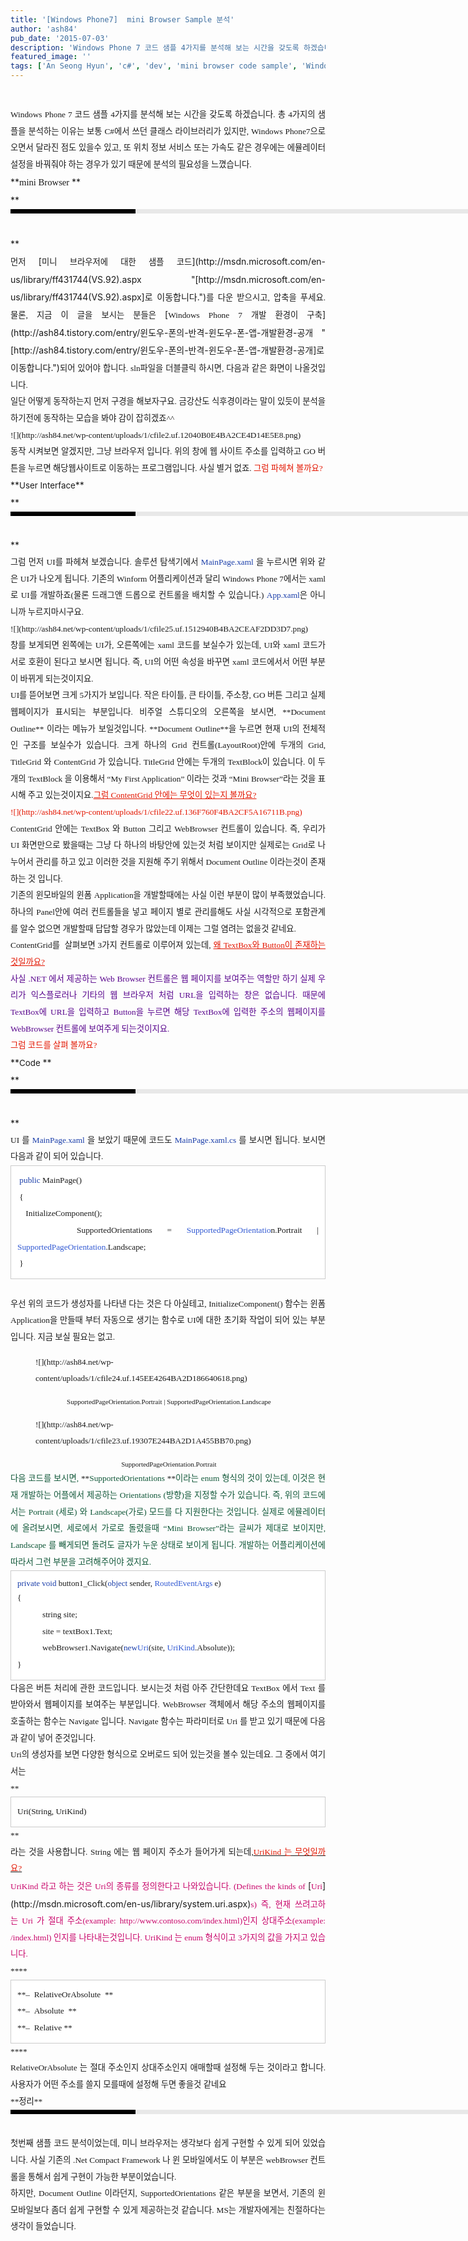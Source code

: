 ```yaml
---
title: '[Windows Phone7]  mini Browser Sample 분석'
author: 'ash84'
pub_date: '2015-07-03'
description: 'Windows Phone 7 코드 샘플 4가지를 분석해 보는 시간을 갖도록 하겠습니다. 총 4가지의 샘플을 분석하는'
featured_image: ''
tags: ['An Seong Hyun', 'c#', 'dev', 'mini browser code sample', 'Windows Phone 7', '미니브라우저 코드샘플 분석', '안성현', '윈도우 폰7 개발', '윈도우폰']
---
```



<div style="text-align: justify; line-height: 2; ">  </div><div style="text-align: justify; line-height: 2; "></div><div style="text-align: justify; line-height: 2; "><span style="font-size: 10pt; "><span style="font-family: Dotum; ">Windows Phone 7 코드 샘플 4가지를 분석해 보는 시간을 갖도록 하겠습니다. 총 4가지의 샘플을 분석하는 이유는 보통 C#에서 쓰던 클래스 라이브러리가 있지만, Windows Phone7으로 오면서 달라진 점도 있을수 있고, 또 위치 정보 서비스 또는 가속도 같은 경우에는 에뮬레이터 설정을 바꿔줘야 하는 경우가 있기 때문에 분석의 필요성을 느꼈습니다. </span></span></div><div style="text-align: justify; line-height: 2; "></div><div style="text-align: justify; line-height: 2; ">**<span style="font-size: 10pt; "><span style="font-family: Dotum; "><span style="font-size: 11pt; ">mini Browser </span></span></span>**</div><div style="text-align: justify; line-height: 2; ">**<span style="font-size: 10pt; "><span style="font-family: Dotum; "><span style="font-size: 11pt; "><div><div style="BORDER-LEFT: #000000 200px solid; PADDING-BOTTOM: 3px; BACKGROUND-COLOR: #e8e8e8; PADDING-LEFT: 6px; WIDTH: 690px; PADDING-RIGHT: 6px; FONT: bold 1pt/1 나눔고딕, Sans-serif; MARGIN-BOTTOM: 10px; HEIGHT: 1px; COLOR: #fff; PADDING-TOP: 3px"><span style="FONT-SIZE: 11pt"><span style="FONT-SIZE: 10pt"><span style="FONT-SIZE: 11pt"><span style="FONT-SIZE: 10pt"><span style="FONT-SIZE: 10pt"><span style="FONT-FAMILY: Batang"><span style="FONT-SIZE: 11pt"><span style="FONT-SIZE: 1pt"></span></span></span></span></span></span></span></span></div><div style="LINE-HEIGHT: 1.7"><span style="FONT-FAMILY: Dotum"><font color="#474747">﻿</font><span style="FONT-SIZE: 10pt"><font color="#474747">﻿</font><span style="FONT-FAMILY: Dotum"><font color="#474747">﻿</font><span style="FONT-SIZE: 10pt"><font color="#474747">﻿ </font></span></span></span></span></div></div></span></span></span>**</div><div style="text-align: justify; line-height: 2; "><span style="font-size: 10pt; "><span style="font-family: Dotum; ">먼저 </span></span>[<span style="font-size: 10pt; "><span style="font-family: Dotum; ">미니 브라우저에 대한 샘플 코드</span></span>](http://msdn.microsoft.com/en-us/library/ff431744(VS.92).aspx "[http://msdn.microsoft.com/en-us/library/ff431744(VS.92).aspx]로 이동합니다.")<span style="font-size: 10pt; "><span style="font-family: Dotum; ">를 다운 받으시고, 압축을 푸세요. 물론, 지금 이 글을 보시는 분들은 </span></span>[<span style="font-size: 10pt; "><span style="font-family: Dotum; ">Windows Phone 7 개발 환경이 구축</span></span>](http://ash84.tistory.com/entry/윈도우-폰의-반격-윈도우-폰-앱-개발환경-공개 "[http://ash84.tistory.com/entry/윈도우-폰의-반격-윈도우-폰-앱-개발환경-공개]로 이동합니다.")<span style="font-size: 10pt; "><span style="font-family: Dotum; ">되어 있어야 합니다. sln파일을 더블클릭 하시면, 다음과 같은 화면이 나올것입니다. </span></span></div><div style="text-align: justify; line-height: 2; "><span style="font-size: 10pt; "><span style="font-family: Dotum; ">  
</span></span></div><div style="text-align: justify; line-height: 2; "><span style="font-size: 10pt; "><span style="font-family: Dotum; ">일단 어떻게 동작하는지 먼저 구경을 해보자구요. 금강산도 식후경이라는 말이 있듯이 분석을 하기전에 동작하는 모습을 봐야 감이 잡히겠죠^^</span></span></div><div style="text-align: justify; line-height: 2; "><span style="font-size: 10pt; "><span style="font-family: Dotum; ">  
</span></span></div><div style="text-align: justify; line-height: 2; "><span style="font-size: 10pt; "><span style="font-family: Dotum; ">![](http://ash84.net/wp-content/uploads/1/cfile2.uf.12040B0E4BA2CE4D14E5E8.png)  
</span></span></div><div style="text-align: justify; line-height: 2; "></div><div style="text-align: justify; line-height: 2; "><span style="font-size: 10pt; "><span style="font-family: Dotum; ">동작 시켜보면 알겠지만, 그냥 브라우저 입니다. 위의 창에 웹 사이트 주소를 입력하고 GO 버튼을 누르면 해당웹사이트로 이동하는 프로그램입니다. 사실 별거 없죠. <font class="Apple-style-span" color="#E31600">그럼 파헤쳐 볼까요?</font></span></span></div><div style="text-align: justify; line-height: 2; "></div><div style="text-align: justify; line-height: 2; "></div><div style="text-align: justify; line-height: 2; ">**<span style="font-size: 10pt; ">User Interface</span>**</div><div style="text-align: justify; line-height: 2; ">**<span style="font-size: 10pt; "><div><div style="BORDER-LEFT: #000000 200px solid; PADDING-BOTTOM: 3px; BACKGROUND-COLOR: #e8e8e8; PADDING-LEFT: 6px; WIDTH: 690px; PADDING-RIGHT: 6px; FONT: bold 1pt/1 나눔고딕, Sans-serif; MARGIN-BOTTOM: 10px; HEIGHT: 1px; COLOR: #fff; PADDING-TOP: 3px"><span style="FONT-SIZE: 11pt"><span style="FONT-SIZE: 10pt"><span style="FONT-SIZE: 11pt"><span style="FONT-SIZE: 10pt"><span style="FONT-SIZE: 10pt"><span style="FONT-FAMILY: Batang"><span style="FONT-SIZE: 11pt"><span style="FONT-SIZE: 1pt"></span></span></span></span></span></span></span></span></div><div style="LINE-HEIGHT: 1.7"><span style="FONT-FAMILY: Dotum"><font color="#474747">﻿</font><span style="FONT-SIZE: 10pt"><font color="#474747">﻿</font><span style="FONT-FAMILY: Dotum"><font color="#474747">﻿</font><span style="FONT-SIZE: 10pt"><font color="#474747">﻿  </font></span></span></span></span></div></div></span>**</div><div style="text-align: justify; line-height: 2; "><span style="font-size: 10pt; "><span style="font-family: Dotum; ">그럼 먼저 UI를 파헤쳐 보겠습니다. 솔루션 탐색기에서 <font class="Apple-style-span" color="#193DA9">MainPage.xaml</font> 을 누르시면 위와 같은 UI가 나오게 됩니다. 기존의 Winform 어플리케이션과 달리 Windows Phone 7에서는 xaml로 UI를 개발하죠(물론 드래그앤 드롭으로 컨트롤을 배치할 수 있습니다.) <font class="Apple-style-span" color="#193DA9">App.xaml</font>은 아니니까 누르지마시구요. </span></span></div><div style="text-align: justify; line-height: 2; "><span style="font-size: 10pt; "><span style="font-family: Dotum; ">  
</span></span></div><div style="text-align: justify; line-height: 2; "><span style="font-size: 10pt; "><span style="font-family: Dotum; ">  
</span></span></div><div style="text-align: justify; line-height: 2; "><span style="font-size: 10pt; "><span style="font-family: Dotum; ">![](http://ash84.net/wp-content/uploads/1/cfile25.uf.1512940B4BA2CEAF2DD3D7.png)  
</span></span></div><div style="text-align: justify; line-height: 2; "></div><div style="text-align: justify; line-height: 2; "><span style="font-size: 10pt; "><span style="font-family: Dotum; ">창를 보게되면 왼쪽에는 UI가, 오른쪽에는 xaml 코드를 보실수가 있는데, UI와 xaml 코드가 서로 호환이 된다고 보시면 됩니다. 즉, UI의 어떤 속성을 바꾸면 xaml 코드에서서 어떤 부분이 바뀌게 되는것이지요. </span></span></div><div style="text-align: justify; line-height: 2; "></div><div style="text-align: justify; line-height: 2; "><span style="font-size: 10pt; "><span style="font-family: Dotum; ">UI를 뜯어보면 크게 5가지가 보입니다. 작은 타이틀, 큰 타이틀, 주소창, GO 버튼 그리고 실제 웹페이지가 표시되는 부분입니다. 비주얼 스튜디오의 오른쪽을 보시면, **Document Outline** 이라는 메뉴가 보일것입니다. **Document Outline**을 누르면 현재 UI의 전체적인 구조를 보실수가 있습니다. 크게 하나의 Grid 컨트롤(LayoutRoot)안에 두개의 Grid, TitleGrid 와 ContentGrid 가 있습니다. TitleGrid 안에는 두개의 TextBlock이 있습니다. 이 두개의 TextBlock 을 이용해서 “My First Application” 이라는 것과 “Mini Browser”라는 것을 표시해 주고 있는것이지요.<font class="Apple-style-span" color="#E31600"><u>그럼 ContentGrid 안에는 무엇이 있는지 볼까요?</u></font></span></span></div><div style="text-align: justify; line-height: 2; "><span style="font-size: 10pt; "><span style="font-family: Dotum; "><font class="Apple-style-span" color="#E31600">  
</font></span></span></div><div style="text-align: justify; line-height: 2; "><span style="font-size: 10pt; "><span style="font-family: Dotum; "><font class="Apple-style-span" color="#E31600">![](http://ash84.net/wp-content/uploads/1/cfile22.uf.136F760F4BA2CF5A16711B.png)  
</font></span></span></div><div style="text-align: justify; line-height: 2; "></div><div style="text-align: justify; line-height: 2; "><span style="font-size: 10pt; "><span style="font-family: Dotum; ">ContentGrid 안에는 TextBox 와 Button 그리고 WebBrowser 컨트롤이 있습니다. 즉, 우리가 UI 화면만으로 봤을때는 그냥 다 하나의 바탕안에 있는것 처럼 보이지만 실제로는 Grid로 나누어서 관리를 하고 있고 이러한 것을 지원해 주기 위해서 Document Outline 이라는것이 존재하는 것 입니다. </span></span></div><div style="text-align: justify; line-height: 2; "></div><div style="text-align: justify; line-height: 2; "><span style="font-size: 10pt; "><span style="font-family: Dotum; ">기존의 윈모바일의 윈폼 Application을 개발할때에는 사실 이런 부분이 많이 부족했었습니다. 하나의 Panel안에 여러 컨트롤들을 넣고 페이지 별로 관리를해도 사실 시각적으로 포함관계를 알수 없으면 개발할때 답답할 경우가 많았는데 이제는 그럴 염려는 없을것 같네요. </span></span></div><div style="text-align: justify; line-height: 2; "></div><div style="text-align: justify; line-height: 2; "><span style="font-size: 10pt; "><span style="font-family: Dotum; ">ContentGrid를  살펴보면 3가지 컨트롤로 이루어져 있는데, <font class="Apple-style-span" color="#E31600"><u>왜 TextBox와 Button이 존재하는 것일까요?</u></font></span></span></div><div style="text-align: justify; line-height: 2; "></div><div style="text-align: justify; line-height: 2; "><span style="font-size: 10pt; "><span style="font-family: Dotum; "><font class="Apple-style-span" color="#57048C">사실 .NET 에서 제공하는 Web Browser 컨트롤은 웹 페이지를 보여주는 역할만 하기 실제 우리가 익스플로러나 기타의 웹 브라우저 처럼 URL을 입력하는 창은 없습니다. 때문에 TextBox에 URL을 입력하고 Button을 누르면 해당 TextBox에 입력한 주소의 웹페이지를 WebBrowser 컨트롤에 보여주게 되는것이지요. </font></span></span></div><div style="text-align: justify; line-height: 2; "></div><div style="text-align: justify; line-height: 2; "><span style="font-size: 10pt; "><span style="font-family: Dotum; "><font class="Apple-style-span" color="#E31600">그럼 코드를 살펴 볼까요?</font></span></span></div><div style="text-align: justify; line-height: 2; "></div><div style="text-align: justify; line-height: 2; "></div><div style="text-align: justify; line-height: 2; ">**<span style="font-size: 10pt; ">Code </span>**</div><div style="text-align: justify; line-height: 2; ">**<div><div style="BORDER-LEFT: #000000 200px solid; PADDING-BOTTOM: 3px; BACKGROUND-COLOR: #e8e8e8; PADDING-LEFT: 6px; WIDTH: 690px; PADDING-RIGHT: 6px; FONT: bold 1pt/1 나눔고딕, Sans-serif; MARGIN-BOTTOM: 10px; HEIGHT: 1px; COLOR: #fff; PADDING-TOP: 3px"><span style="FONT-SIZE: 11pt"><span style="FONT-SIZE: 10pt"><span style="FONT-SIZE: 11pt"><span style="FONT-SIZE: 10pt"><span style="FONT-SIZE: 10pt"><span style="FONT-FAMILY: Batang"><span style="FONT-SIZE: 11pt"><span style="FONT-SIZE: 1pt"></span></span></span></span></span></span></span></span></div><div style="LINE-HEIGHT: 1.7"><span style="FONT-FAMILY: Dotum"><font color="#474747">﻿</font><span style="FONT-SIZE: 10pt"><font color="#474747">﻿</font><span style="FONT-FAMILY: Dotum"><font color="#474747">﻿</font><span style="FONT-SIZE: 10pt"><font color="#474747">﻿ </font><font><font class="Apple-style-span" face="굴림" size="3"><span class="Apple-style-span" style="font-size: 12px; line-height: 20px;"> </span></font></font></span></span></span></span></div></div>**</div><div style="text-align: justify; line-height: 2; "><span style="font-size: 10pt; "><span style="font-family: Dotum; ">UI 를 <font class="Apple-style-span" color="#193DA9">MainPage.xaml </font>을 보았기 때문에 코드도 <font class="Apple-style-span" color="#193DA9">MainPage.xaml.cs</font> 를 보시면 됩니다. 보시면 다음과 같이 되어 있습니다. </span></span></div><div style="text-align: justify; line-height: 2; "></div><div style="text-align: justify; line-height: 2; "></div><div style="text-align: justify; line-height: 2; "><div style="text-align: justify;"><span style="font-size: 10pt; "><span style="font-family: Dotum; "></span></span></div><div class="txc-textbox" style="border-top-style: solid; border-right-style: solid; border-bottom-style: solid; border-left-style: solid; border-top-width: 1px; border-right-width: 1px; border-bottom-width: 1px; border-left-width: 1px; border-top-color: rgb(203, 203, 203); border-right-color: rgb(203, 203, 203); border-bottom-color: rgb(203, 203, 203); border-left-color: rgb(203, 203, 203); background-color: rgb(255, 255, 255); padding-top: 10px; padding-right: 10px; padding-bottom: 10px; padding-left: 10px; "><div style="text-align: justify;"><span style="font-size: 10pt; "><span style="font-family: Dotum; "><font class="Apple-style-span" color="#193DA9"> public </font>MainPage()</span></span></div><div style="text-align: justify;"><span style="font-size: 10pt; "><span style="font-family: Dotum; "> {</span></span></div><div style="text-align: justify;"><span style="font-size: 10pt; "><span style="font-family: Dotum; ">    InitializeComponent();</span></span></div><div style="text-align: justify;"><span style="font-size: 10pt; "><span style="font-family: Dotum; ">    SupportedOrientations =<font class="Apple-style-span" color="#3058D2"> SupportedPageOrientatio</font>n.Portrait | <font class="Apple-style-span" color="#3058D2">SupportedPageOrientation</font>.Landscape;</span></span></div><div style="text-align: justify;"><span style="font-size: 10pt; "><span style="font-family: Dotum; "> }</span></span></div></div><div style="text-align: justify;"><span style="font-size: 10pt; "><span style="font-family: Dotum; "></span></span></div><div style="text-align: justify;"></div><div style="text-align: justify;"><span style="font-size: 10pt; "><span style="font-family: Dotum; "> </span></span></div><div style="text-align: justify;"><span style="font-size: 10pt; "><span style="font-family: Dotum; ">우선 위의 코드가 생성자를 나타낸 다는 것은 다 아실테고, InitializeComponent() 함수는 윈폼 Application을 만들때 부터 자동으로 생기는 함수로 UI에 대한 초기화 작업이 되어 있는 부분입니다. 지금 보실 필요는 없고.</span></span></div><div style="text-align: justify;"><span style="font-size: 10pt; "><span style="font-family: Dotum; ">  
</span></span></div><div style="text-align: justify;"><span style="font-size: 10pt; "><span style="font-family: Dotum; "><figure class="wp-caption aligncenter" style="width: 400px">![](http://ash84.net/wp-content/uploads/1/cfile24.uf.145EE4264BA2D186640618.png)<figcaption class="wp-caption-text"></figcaption></figure><div style="text-align: center;"><span class="Apple-style-span" style="line-height: 20px; font-size: 11px; "> SupportedPageOrientation.Portrait | SupportedPageOrientation.Landscape</span></div></span></span></div><div style="text-align: justify;"><span style="font-size: 10pt; "><span style="font-family: Dotum; ">  
</span></span></div><div style="text-align: justify;"><span style="font-size: 10pt; "><span style="font-family: Dotum; "><figure class="wp-caption aligncenter" style="width: 400px">![](http://ash84.net/wp-content/uploads/1/cfile23.uf.19307E244BA2D1A455BB70.png)<figcaption class="wp-caption-text"></figcaption></figure><span class="Apple-style-span" style="line-height: 20px; font-size: 11px; "><div style="text-align: center;">  SupportedPageOrientation.Portrait</div></span></span></span></div><div style="text-align: justify;"></div><div style="text-align: justify;"><span style="font-size: 10pt; "><span style="font-family: Dotum; "><font class="Apple-style-span" color="#105738">다음 코드를 보시면, </font></span></span><span style="font-size: 10pt; "><span style="font-family: Dotum; ">**<font class="Apple-style-span" color="#105738">SupportedOrientations </font>**<font class="Apple-style-span" color="#105738">이라는 enum 형식의 것이 있는데, 이것은 현재 개발하는 어플에서 제공하는 Orientations (방향)을 지정할 수가 있습니다. 즉, 위의 코드에서는 </font></span></span><span style="font-size: 10pt; "><span style="font-family: Dotum; "><font class="Apple-style-span" color="#105738">Portrait (세로) 와 Landscape(가로) 모드를 다 지원한다는 것입니다. 실제로 에뮬레이터에 올려보시면, 세로에서 가로로 돌렸을때 “Mini Browser”라는 글씨가 제대로 보이지만, Landscape 를 빼게되면 돌려도 글자가 누운 상태로 보이게 됩니다. 개발하는 어플리케이션에 따라서 그런 부분을 고려해주어야 겠지요.</font></span></span></div><div style="text-align: justify;"></div><div style="text-align: justify;"></div><div style="text-align: justify;"></div><div class="txc-textbox" style="border-top-style: solid; border-right-style: solid; border-bottom-style: solid; border-left-style: solid; border-top-width: 1px; border-right-width: 1px; border-bottom-width: 1px; border-left-width: 1px; border-top-color: rgb(203, 203, 203); border-right-color: rgb(203, 203, 203); border-bottom-color: rgb(203, 203, 203); border-left-color: rgb(203, 203, 203); background-color: rgb(255, 255, 255); padding-top: 10px; padding-right: 10px; padding-bottom: 10px; padding-left: 10px; "><div style="text-align: justify;"><span class="Apple-style-span" style="font-family: Dotum; line-height: 20px; font-size: 13px; "><font class="Apple-style-span" color="#193DA9">private void</font> button1_Click(<font class="Apple-style-span" color="#193DA9">object</font> sender, <font class="Apple-style-span" color="#3058D2">RoutedEventArgs</font> e)</span></div><div style="text-align: justify;"><span style="font-size: 10pt; "><span style="font-family: Dotum; ">{</span></span></div><div style="text-align: justify;"><span style="font-size: 10pt; "><span style="font-family: Dotum; ">            string site;</span></span></div><div style="text-align: justify;"><span style="font-size: 10pt; "><span style="font-family: Dotum; ">            site = textBox1.Text;</span></span></div><div style="text-align: justify;"><span style="font-size: 10pt; "><span style="font-family: Dotum; ">            webBrowser1.Navigate(<font class="Apple-style-span" color="#193DA9">new</font><font class="Apple-style-span" color="#3058D2">Uri</font>(site, <font class="Apple-style-span" color="#3058D2">UriKind</font>.Absolute));</span></span></div><div style="text-align: justify;"><span style="font-size: 10pt; "><span style="font-family: Dotum; ">}</span></span></div></div><div style="text-align: justify;"><span style="font-size: 10pt; "><span style="font-family: Dotum; "></span></span></div></div><div style="text-align: justify; line-height: 2; "></div><div style="text-align: justify; line-height: 2; "></div><div style="text-align: justify; line-height: 2; "><span style="font-size: 10pt; "><span style="font-family: Dotum; ">다음은 버튼 처리에 관한 코드입니다. 보시는것 처럼 아주 간단한데요 TextBox 에서 Text 를 받아와서 웹페이지를 보여주는 부분입니다. WebBrowser 객체에서 해당 주소의 웹페이지를 호출하는 함수는 Navigate 입니다. Navigate 함수는 파라미터로 Uri 를 받고 있기 때문에 다음과 같이 넣어 준것입니다. </span></span></div><div style="text-align: justify; line-height: 2; "></div><div style="text-align: justify; line-height: 2; "><span style="font-size: 10pt; "><span style="font-family: Dotum; ">Uri의 생성자를 보면 다양한 형식으로 오버로드 되어 있는것을 볼수 있는데요. 그 중에서 여기서는</span></span></div><div style="text-align: justify; line-height: 2; "></div><div style="text-align: justify; line-height: 2; "><span style="font-size: 10pt; "><span style="font-family: Dotum; ">**<div class="txc-textbox" style="border-top-style: solid; border-right-style: solid; border-bottom-style: solid; border-left-style: solid; border-top-width: 1px; border-right-width: 1px; border-bottom-width: 1px; border-left-width: 1px; border-top-color: rgb(203, 203, 203); border-right-color: rgb(203, 203, 203); border-bottom-color: rgb(203, 203, 203); border-left-color: rgb(203, 203, 203); background-color: rgb(255, 255, 255); padding-top: 10px; padding-right: 10px; padding-bottom: 10px; padding-left: 10px; "> Uri(String, UriKind)</div>**</span></span></div><div style="text-align: justify; line-height: 2; "></div><div style="text-align: justify; line-height: 2; "><span style="font-size: 10pt; "><span style="font-family: Dotum; ">라는 것을 사용합니다. String 에는 웹 페이지 주소가 들어가게 되는데,<u><font class="Apple-style-span" color="#E31600">UriKind 는 무엇일까요?</font></u></span></span></div><div style="text-align: justify; line-height: 2; "></div><div style="text-align: justify; line-height: 2; "><span style="font-size: 10pt; "><span style="font-family: Dotum; "><font class="Apple-style-span" color="#C8056A">UriKind 라고 하는 것은 Uri의 종류를 정의한다고 나와있습니다. (</font></span></span><span style="font-size: 10pt; "><span style="font-family: Dotum; "><font class="Apple-style-span" color="#C8056A">Defines the kinds of </font></span></span><span>[<span style="font-size: 10pt; "><span style="font-family: Dotum; "><font class="Apple-style-span" color="#C8056A">Uri</font></span></span>](http://msdn.microsoft.com/en-us/library/system.uri.aspx)</span><span style="font-size: 10pt; "><span style="font-family: Dotum; "><font class="Apple-style-span" color="#C8056A">s) 즉, 현재 쓰려고하는 Uri 가 절대 주소(example: http://www.contoso.com/index.html)인지 상대주소(example: /index.html) 인지를 나타내는것입니다. UriKind 는 enum 형식이고 3가지의 값을 가지고 있습니다. </font></span></span></div><div style="text-align: justify; line-height: 2; "></div><div style="text-align: justify; line-height: 2; "></div><div style="text-align: justify; line-height: 2; "><div style="text-align: justify;"><span style="font-size: 10pt; "><span style="font-family: Dotum; ">****</span></span></div><div class="txc-textbox" style="border-top-style: solid; border-right-style: solid; border-bottom-style: solid; border-left-style: solid; border-top-width: 1px; border-right-width: 1px; border-bottom-width: 1px; border-left-width: 1px; border-top-color: rgb(203, 203, 203); border-right-color: rgb(203, 203, 203); border-bottom-color: rgb(203, 203, 203); border-left-color: rgb(203, 203, 203); background-color: rgb(255, 255, 255); padding-top: 10px; padding-right: 10px; padding-bottom: 10px; padding-left: 10px; "><div style="text-align: justify;"><span style="font-size: 10pt; "><span style="font-family: Dotum; ">**–  RelativeOrAbsolute  **</span></span></div><div style="text-align: justify;"><span style="font-size: 10pt; "><span style="font-family: Dotum; ">**–  Absolute  **</span></span></div><div style="text-align: justify;"><span style="font-size: 10pt; "><span style="font-family: Dotum; ">**–  Relative **</span></span></div></div><div style="text-align: justify;"><span style="font-size: 10pt; "><span style="font-family: Dotum; ">****</span></span></div></div><div style="text-align: justify; line-height: 2; "></div><div style="text-align: justify; line-height: 2; "><span style="font-size: 10pt; "><span style="font-family: Dotum; ">RelativeOrAbsolute 는 절대 주소인지 상대주소인지 애매할때 설정해 두는 것이라고 합니다. 사용자가 어떤 주소를 쓸지 모를때에 설정해 두면 좋을것 같네요</span></span></div><div style="text-align: justify; line-height: 2; "></div><div style="text-align: justify; line-height: 2; "></div><div style="text-align: justify; line-height: 2; "><span style="font-size: 10pt; "><span style="font-family: Dotum; ">**정리** </span></span></div><div style="text-align: justify; line-height: 2; "><div><div style="BORDER-LEFT: #000000 200px solid; PADDING-BOTTOM: 3px; BACKGROUND-COLOR: #e8e8e8; PADDING-LEFT: 6px; WIDTH: 690px; PADDING-RIGHT: 6px; FONT: bold 1pt/1 나눔고딕, Sans-serif; MARGIN-BOTTOM: 10px; HEIGHT: 1px; COLOR: #fff; PADDING-TOP: 3px"><span style="FONT-SIZE: 11pt"><span style="FONT-SIZE: 10pt"><span style="FONT-SIZE: 11pt"><span style="FONT-SIZE: 10pt"><span style="FONT-SIZE: 10pt"><span style="FONT-FAMILY: Batang"><span style="FONT-SIZE: 11pt"><span style="FONT-SIZE: 1pt"></span></span></span></span></span></span></span></span></div><div style="LINE-HEIGHT: 1.7"><span style="FONT-FAMILY: Dotum"><font color="#474747">﻿</font><span style="FONT-SIZE: 10pt"><font color="#474747">﻿</font><span style="FONT-FAMILY: Dotum"><font color="#474747">﻿</font><span style="FONT-SIZE: 10pt"><font color="#474747">﻿ </font></span></span></span></span></div></div></div><div style="text-align: justify; line-height: 2; "><span style="font-size: 10pt; "><span style="font-family: Dotum; ">첫번째 샘플 코드 분석이었는데, 미니 브라우저는 생각보다 쉽게 구현할 수 있게 되어 있었습니다. 사실 기존의 .Net Compact Framework 나 윈 모바일에서도 이 부분은 webBrowser 컨트롤을 통해서 쉽게 구현이 가능한 부분이었습니다. </span></span></div><div style="text-align: justify; line-height: 2; "></div><div style="text-align: justify; line-height: 2; "><span style="font-size: 10pt; "><span style="font-family: Dotum; ">하지만, Document Outline 이라던지, </span></span><span style="font-size: 10pt; "><span style="font-family: Dotum; ">SupportedOrientations 같은 부분을 보면서, 기존의 윈 모바일보다 좀더 쉽게 구현할 수 있게 제공하는것 같습니다. MS는 개발자에게는 친절하다는 생각이 들었습니다. </span></span></div><div style="text-align: justify; line-height: 2; "></div><div style="text-align: justify; line-height: 2; "></div>

